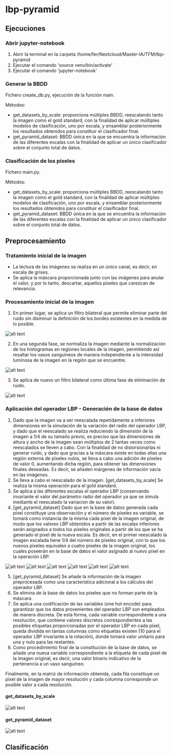 # lbp-pyramid

## Ejecuciones

### Abrir jupyter-notebook

1. Abrir la terminal en la carpeta /home/fer/Nextcloud/Master-IA/TFM/lbp-pyramid
2. Ejecutar el comando 'source venv/bin/activate'
3. Ejecutar el comando 'jupyter-notebook'

### Generar la BBDD

Fichero create_db.py, ejecución de la función main.

Métodos:
- get_datasets_by_scale: proporciona múltiples BBDD, reescalando tanto la imagen como el gold standard, con la finalidad de aplicar múltiples modelos de clasificación, uno por escala, y ensamblar posteriormente los resultados obtenidos para constituir el clasificador final.
- get_pyramid_dataset: BBDD única en la que se encuentra la información de las diferentes escalas con la finalidad de aplicar un único clasificador sobre el conjunto total de datos.

### Clasificación de los píxeles

Fichero main.py.

Métodos:
- get_datasets_by_scale: proporciona múltiples BBDD, reescalando tanto la imagen como el gold standard, con la finalidad de aplicar múltiples modelos de clasificación, uno por escala, y ensamblar posteriormente los resultados obtenidos para constituir el clasificador final.
- get_pyramid_dataset: BBDD única en la que se encuentra la información de las diferentes escalas con la finalidad de aplicar un único clasificador sobre el conjunto total de datos.

## Preprocesamiento

### Tratamiento inicial de la imagen

- La lectura de las imágenes se realiza en un único canal, es decir, en escala de grises.
- Se aplica la máscara proporcionada junto con las imágenes para anular el valor, y por lo tanto, descartar, aquellos píxeles que carezcan de relevancia.

### Procesamiento inicial de la imagen

1. En primer lugar, se aplica un filtro bilateral que permite eliminar parte del ruido sin disminuir la definición de los bordes existentes en la medida de lo posible.

![alt text](https://raw.githubusercontent.com/f-castellanos/lbp-pyramid/preprocess/readme_media/preprocess_1_mask_noise_reduction.png)

2. En una segunda fase, se normaliza la imagen mediante la normalización de los histogramas en regiones locales de la imagen, permitiendo así resaltar los vasos sanguíneos de manera independiente a la intensidad luminosa de la imagen en la región que se encuentre.

![alt text](https://raw.githubusercontent.com/f-castellanos/lbp-pyramid/preprocess/readme_media/preprocess_2_normalization.png)

3. Se aplica de nuevo un filtro bilateral como última fase de eliminación de ruido.

![alt text](https://raw.githubusercontent.com/f-castellanos/lbp-pyramid/preprocess/readme_media/preprocess_3_2nd_noise_reduction.png)

### Aplicación del operador LBP - Generación de la base de datos

1. Dado que la imagen va a ser reescalada repetidamente a inferiores dimensiones en la simulación de la variación del radio del operador LBP, y dado que el reescalado se realiza reduciendo la dimensión de la imagen a 1/4 de su tamaño previo, es preciso que las dimensiones de altura y ancho de la imagen sean múltiplos de 2 tantas veces como reescalados se lleven a cabo. Con la finalidad de no distorsionarlas ni generar ruido, y dado que gracias a la máscara existe en todas ellas una región externa de píxeles nulos, se lleva a cabo una adición de píxeles de valor 0, aumentando dicha región, para obtener las dimensiones finales deseadas. Es decir, se añaden márgenes de información vacía en las imágenes.
2. Se lleva a cabo el reescalado de la imagen. [get_datasets_by_scale] Se realiza la misma operación para el gold standard.
3. Se aplica a las diferentes escalas el operador LBP (conservando invariante el valor del parámetro radio del operador ya que se simula mediante el reescalado la variacion de su valor).
4. [get_pyramid_dataset] Dado que en la base de datos generada cada píxel constituye una observación y el número de píxeles es variable, se tomará como instancia de la misma cada píxel de la imagen original, de modo que los valores LBP obtenidos a partir de las escalas inferiores serán asignados a todos los píxeles originales a partir de los que se ha generado el píxel de la nueva escala. Es decir, en el primer reescalado la imagen escalada tiene 1/4 del número de píxeles original, con lo que los nuevos píxeles equivalen a cuatro píxeles de la imagen original, los cuales poseerán en la base de datos el valor asignado al nuevo píxel en la operación LBP.

![alt text](https://raw.githubusercontent.com/f-castellanos/lbp-pyramid/preprocess/readme_media/preprocess_4_lbp_1.png)
![alt text](https://raw.githubusercontent.com/f-castellanos/lbp-pyramid/preprocess/readme_media/preprocess_4_lbp_2.png)
![alt text](https://raw.githubusercontent.com/f-castellanos/lbp-pyramid/preprocess/readme_media/preprocess_4_lbp_3.png)
![alt text](https://raw.githubusercontent.com/f-castellanos/lbp-pyramid/preprocess/readme_media/preprocess_4_lbp_4.png)
![alt text](https://raw.githubusercontent.com/f-castellanos/lbp-pyramid/preprocess/readme_media/preprocess_4_lbp_5.png)
![alt text](https://raw.githubusercontent.com/f-castellanos/lbp-pyramid/preprocess/readme_media/preprocess_4_lbp_6.png)

5. [get_pyramid_dataset] Se añade la información de la imagen preprocesada como una característica adicional a los cálculos del operador LBP.
6. Se elimina de la base de datos los píxeles que no forman parte de la máscara.
7. Se aplica una codificación de las variables (one hot encode) para garantizar que los datos provenientes del operador LBP son empleados de manera discreta. De esta forma, cada variable correspondiente a una resolución, que contiene valores discretos correspondientes a las posibles etiquetas proporcionadas por el operador LBP en cada píxel, queda dividida en tantas columnas como etiquetas existen (10 para el operador LBP invariante a la rotación), donde tomará valor unitario para una y nulo para las restantes.
8. Como procedimiento final de la constitución de la base de datos, se añade una nueva variable correspondiente a la etiqueta de cada píxel de la imagen original, es decir, una valor binario indicativo de la pertenencia a un vaso sanguíneo.

Finalmente, en la matriz de información obtenida, cada fila constituye un píxel de la imagen de mayor resolución y cada columna corresponde un posible valor a cada resolución.

#### get_datasets_by_scale

![alt text](https://raw.githubusercontent.com/f-castellanos/lbp-pyramid/preprocess/readme_media/preprocess_5_BBDD_2.png)

#### get_pyramid_dataset

![alt text](https://raw.githubusercontent.com/f-castellanos/lbp-pyramid/preprocess/readme_media/preprocess_5_BBDD_1.png)

## Clasificación

